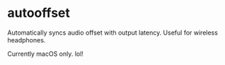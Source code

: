 # autooffset

Automatically syncs audio offset with output latency.
Useful for wireless headphones.

Currently macOS only. lol!
